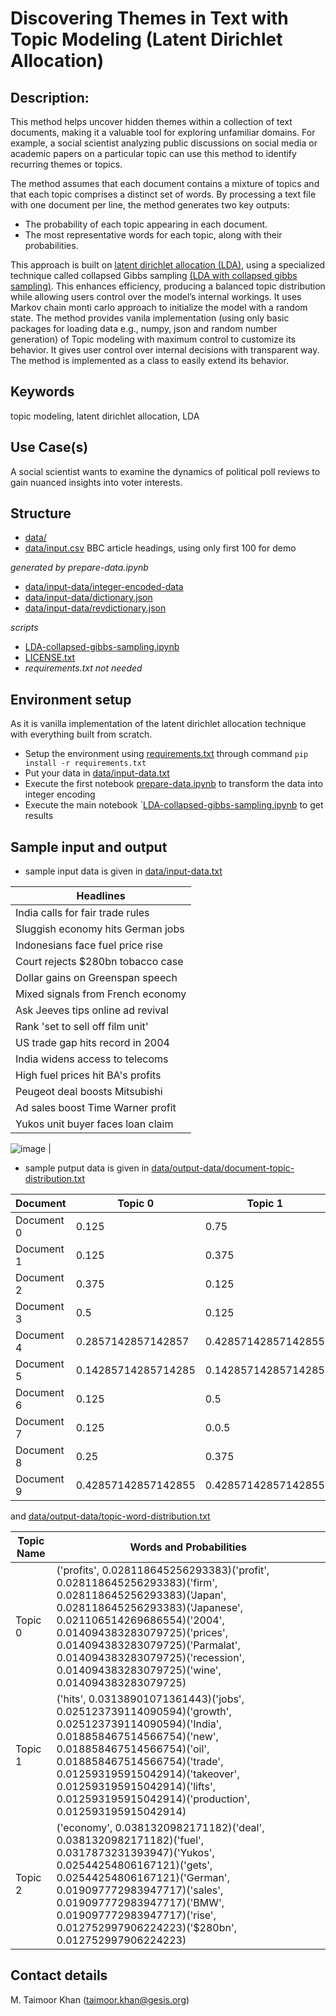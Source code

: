 
# Discovering Themes in Text with Topic Modeling (Latent Dirichlet Allocation)

## Description:

This method helps uncover hidden themes within a collection of text documents, making it a valuable tool for exploring unfamiliar domains. For example, a social scientist analyzing public discussions on social media or academic papers on a particular topic can use this method to identify recurring themes or topics.

The method assumes that each document contains a mixture of topics and that each topic comprises a distinct set of words. By processing a text file with one document per line, the method generates two key outputs:

- The probability of each topic appearing in each document.
- The most representative words for each topic, along with their probabilities.

This approach is built on [latent dirichlet allocation (LDA)](https://www.jmlr.org/papers/volume3/blei03a/blei03a.pdf?ref=http://githubhelp.com), using a specialized technique called collapsed Gibbs sampling [(LDA with collapsed gibbs sampling)](https://www.cs.cmu.edu/~wcohen/10-605/papers/fastlda.pdf). This enhances efficiency, producing a balanced topic distribution while allowing users control over the model’s internal workings.
It uses Markov chain monti carlo approach to initialize the model with a random state. The method provides vanila implementation (using only basic packages for loading data e.g., numpy, json and random number generation) of Topic modeling with maximum control to customize its behavior. It gives user control over internal decisions with transparent way. The method is implemented as a class to easily extend its behavior. 

## Keywords
topic modeling, latent dirichlet allocation, LDA

## Use Case(s)
A social scientist wants to examine the dynamics of political poll reviews to gain nuanced insights into voter interests.

## Structure
- [data/](data/)
- [data/input.csv](data/input.csv) BBC article headings, using only first 100 for demo

*generated by prepare-data.ipynb*
- [data/input-data/integer-encoded-data](data/input-data/integer-encoded-data)
- [data/input-data/dictionary.json](data/input-data/dictionary.json)
- [data/input-data/revdictionary.json](data/input-data/revdictionary.json)

*scripts*
- [LDA-collapsed-gibbs-sampling.ipynb](LDA-collapsed-gibbs-sampling.ipynb)
- [LICENSE.txt](LICENSE.txt)
- *requirements.txt not needed*
  
## Environment setup
As it is vanilla implementation of the latent dirichlet allocation technique with everything built from scratch. 
- Setup the environment using [requirements.txt](requirements.txt) through command `pip install -r requirements.txt`
- Put your data in [data/input-data.txt](data/input-data.txt)
- Execute the first notebook [prepare-data.ipynb](prepare-data.ipynb) to transform the data into integer encoding
- Execute the main notebook `[LDA-collapsed-gibbs-sampling.ipynb](LDA-collapsed-gibbs-sampling.ipynb) to get results 

## Sample input and output
- sample input data is given in [data/input-data.txt](data/input-data.txt)

| Headlines |
|--------------------------|
| India calls for fair trade rules|
|Sluggish economy hits German jobs|
|Indonesians face fuel price rise|
|Court rejects $280bn tobacco case|
|Dollar gains on Greenspan speech|
|Mixed signals from French economy|
|Ask Jeeves tips online ad revival|
|Rank 'set to sell off film unit'|
|US trade gap hits record in 2004|
|India widens access to telecoms|
|High fuel prices hit BA's profits|
|Peugeot deal boosts Mitsubishi|
|Ad sales boost Time Warner profit|
|Yukos unit buyer faces loan claim|

![image](https://github.com/user-attachments/assets/3586384f-c48a-4d80-9105-2c3577264471)
 |

- sample putput data is given in [data/output-data/document-topic-distribution.txt](data/output-data/document-topic-distribution.txt)
  
| Document   | Topic 0                 | Topic 1                 | Topic 2             |
|------------|-------------------------|-------------------------|---------------------|
| Document 0 | 0.125                   | 0.75                    | 0.125               |
| Document 1 | 0.125                   | 0.375                   | 0.5                 |
| Document 2 | 0.375                   | 0.125                   | 0.5                 |
| Document 3 | 0.5                     | 0.125                   | 0.375               |
| Document 4 | 0.2857142857142857      | 0.42857142857142855     | 0.2857142857142857  |
| Document 5 | 0.14285714285714285     | 0.14285714285714285     | 0.7142857142857143  |
| Document 6 | 0.125                   | 0.5                     | 0.375               |
| Document 7 | 0.125                   | 0.0.5                   | 0.375               |
| Document 8 | 0.25                    | 0.375                   | 0.375               |
| Document 9 | 0.42857142857142855     | 0.42857142857142855     | 0.14285714285714285 |


 

and [data/output-data/topic-word-distribution.txt](data/output-data/topic-word-distribution.txt)

| Topic Name | Words and Probabilities                                                                                   |
|------------|----------------------------------------------------------------------------------------------------------|
| Topic 0    | ('profits', 0.028118645256293383)('profit', 0.028118645256293383)('firm', 0.028118645256293383)('Japan', 0.028118645256293383)('Japanese', 0.021106514269686554)('2004', 0.014094383283079725)('prices', 0.014094383283079725)('Parmalat', 0.014094383283079725)('recession', 0.014094383283079725)('wine', 0.014094383283079725)                             |
| Topic 1    | ('hits', 0.03138901071361443)('jobs', 0.025123739114090594)('growth', 0.025123739114090594)('India', 0.018858467514566754)('new', 0.018858467514566754)('oil', 0.018858467514566754)('trade', 0.012593195915042914)('takeover', 0.012593195915042914)('lifts', 0.012593195915042914)('production', 0.012593195915042914)|
| Topic 2    | ('economy', 0.0381320982171182)('deal', 0.0381320982171182)('fuel', 0.0317873231393947)('Yukos', 0.02544254806167121)('gets', 0.02544254806167121)('German', 0.019097772983947717)('sales', 0.019097772983947717)('BMW', 0.019097772983947717)('rise', 0.012752997906224223)('$280bn', 0.012752997906224223)|

## Contact details
M. Taimoor Khan (taimoor.khan@gesis.org)
